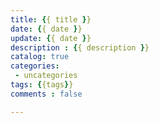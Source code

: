 ```yaml
---
title: {{ title }}
date: {{ date }}
update: {{ date }}
description : {{ description }}
catalog: true
categories: 
 - uncategories
tags: {{tags}}
comments : false

---
```

